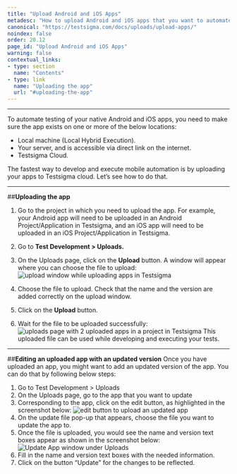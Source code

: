 ```yaml
---
title: "Upload Android and iOS Apps"
metadesc: "How to upload Android and iOS apps that you want to automate and execute your automated tests in Testsigma"
canonical: "https://testsigma.com/docs/uploads/upload-apps/"
noindex: false
order: 20.12
page_id: "Upload Android and iOS Apps"
warning: false
contextual_links:
- type: section
  name: "Contents"
- type: link
  name: "Uploading the app"
  url: "#uploading-the-app"
---
```


---

To automate testing of your native Android and iOS apps, you need to make sure the app exists on one or more of the below locations: 

   * Local machine (Local Hybrid Execution).
   * Your server, and is accessible via direct link on the internet.
   * Testsigma Cloud.

   The fastest way to develop and execute mobile automation is by uploading your apps to Testsigma cloud. Let’s see how to do that.

---
##**Uploading the app**
1. Go to the project in which you need to upload the app. For example, your Android app will need to be uploaded in an Android Project/Application in Testsigma, and an iOS app will need to be uploaded in an iOS Project/Application in Testsigma.
2. Go to **Test Development > Uploads.**
3. On the Uploads page, click on the **Upload** button. A window will appear where you can choose the file to upload:
![ upload window while uploading apps in Testsigma](https://s3.amazonaws.com/static-docs.testsigma.com/new_images/uploads/upload-apps/upload-window-upload-apps-testsigma.png)

4. Choose the file to upload. Check that the name and the version are added correctly on the upload window. 
5. Click on the **Upload** button.
6. Wait for the file to be uploaded successfully:
 ![ uploads page with 2 uploaded apps in a project in Testsigma](https://s3.amazonaws.com/static-docs.testsigma.com/new_images/uploads/upload-apps/uploads-page-upload-apps-testsigma.png)
This uploaded file can be used while developing and executing your tests.

---
##**Editing an uploaded app with an updated version**
Once you have uploaded an app, you might want to add an updated version of the app. You can do that by following below steps:
1. Go to Test Development > Uploads
2. On the Uploads page, go to the app that you want to update
3. Corresponding to the app, click on the edit button, as highlighted in the screenshot below:
![edit button to upload an updated app](https://s3.amazonaws.com/static-docs.testsigma.com/new_images/uploads/upload-apps/edit-button-upload-updated-app.png)
4. On the update file pop-up that appears, choose the file you want to update the app to. 
5. Once the file is uploaded, you would see the name and version text boxes appear as shown in the screenshot below:
![Update App window under Uploads](https://s3.amazonaws.com/static-docs.testsigma.com/new_images/uploads/upload-apps/uploads-updated-app-window.png)
6. Fill in the name and version text boxes with the needed information.
7. Click on the button “Update” for the changes to be reflected.
